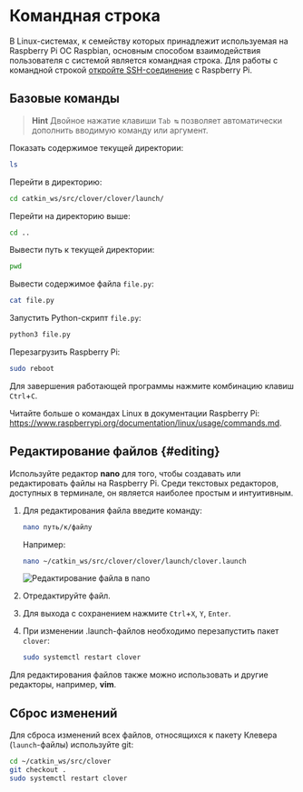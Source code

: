 # Командная строка

В Linux-системах, к семейству которых принадлежит используемая на Raspberry Pi ОС Raspbian, основным способом взаимодействия пользователя с системой является командная строка. Для работы с командной строкой [откройте SSH-соединение](ssh.md) с Raspberry Pi.

## Базовые команды

> **Hint** Двойное нажатие клавиши `Tab ↹` позволяет автоматически дополнить вводимую команду или аргумент.

Показать содержимое текущей директории:

```bash
ls
```

Перейти в директорию:

```bash
cd catkin_ws/src/clover/clover/launch/
```

Перейти на директорию выше:

```bash
cd ..
```

Вывести путь к текущей директории:

```bash
pwd
```

Вывести содержимое файла `file.py`:

```bash
cat file.py
```

Запустить Python-скрипт `file.py`:

```bash
python3 file.py
```

Перезагрузить Raspberry Pi:

```bash
sudo reboot
```

Для завершения работающей программы нажмите комбинацию клавиш `Ctrl`+`C`.

Читайте больше о командах Linux в документации Raspberry Pi: https://www.raspberrypi.org/documentation/linux/usage/commands.md.

## Редактирование файлов {#editing}

Используйте редактор **nano** для того, чтобы создавать или редактировать файлы на Raspberry Pi. Среди текстовых редакторов, доступных в терминале, он является наиболее простым и интуитивным.

1. Для редактирования файла введите команду:

   ```bash
   nano путь/к/файлу
   ```

   Например:

   ```bash
   nano ~/catkin_ws/src/clover/clover/launch/clover.launch
   ```

   <img src="../assets/nano.png" alt="Редактирование файла в nano" data-action="zoom">
2. Отредактируйте файл.
3. Для выхода с сохранением нажмите `Ctrl`+`X`, `Y`, `Enter`.
4. При изменении .launch-файлов необходимо перезапустить пакет `clover`:

   ```bash
   sudo systemctl restart clover
   ```

Для редактирования файлов также можно использовать и другие редакторы, например, **vim**.

## Сброс изменений

Для сброса изменений всех файлов, относящихся к пакету Клевера (`launch`-файлы) используйте git:

```bash
cd ~/catkin_ws/src/clover
git checkout .
sudo systemctl restart clover
```
